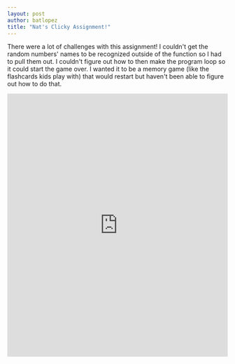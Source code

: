 ```yaml
--- 
layout: post
author: batlopez
title: "Nat's Clicky Assignment!"
---
```


There were a lot of challenges with this assignment! I couldn't get the random numbers' names to be recognized outside of the function so I had to pull them out. I couldn't figure out how to then make the program loop so it could start the game over. I wanted it to be a memory game (like the flashcards kids play with) that would restart but haven't been able to figure out how to do that. 
<iframe src="https://trinket.io/embed/python/abfa46926d" width="100%" height="600" frameborder="0" marginwidth="0" marginheight="0" allowfullscreen></iframe>
